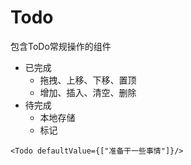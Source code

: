 # Todo

包含ToDo常规操作的组件

- 已完成
  - 拖拽、上移、下移、置顶
  - 增加、插入、清空、删除
- 待完成
  - 本地存储
  - 标记

```javasc
<Todo defaultValue={["准备干一些事情"]}/>
```

